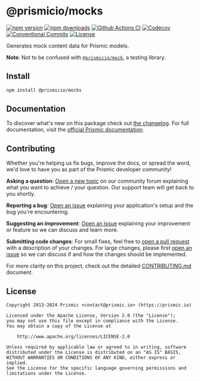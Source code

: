 # @prismicio/mocks

[![npm version][npm-version-src]][npm-version-href]
[![npm downloads][npm-downloads-src]][npm-downloads-href]
[![Github Actions CI][github-actions-ci-src]][github-actions-ci-href]
[![Codecov][codecov-src]][codecov-href]
[![Conventional Commits][conventional-commits-src]][conventional-commits-href]
[![License][license-src]][license-href]

Generates mock content data for Prismic models.

**Note**: Not to be confused with [`@prismicio/mock`](https://github.com/prismicio/prismic-mock), a testing library.

## Install

```bash
npm install @prismicio/mocks
```

## Documentation

To discover what's new on this package check out [the changelog][changelog]. For full documentation, visit the [official Prismic documentation][prismic-docs].

## Contributing

Whether you're helping us fix bugs, improve the docs, or spread the word, we'd love to have you as part of the Prismic developer community!

**Asking a question**: [Open a new topic][forum-question] on our community forum explaining what you want to achieve / your question. Our support team will get back to you shortly.

**Reporting a bug**: [Open an issue][repo-bug-report] explaining your application's setup and the bug you're encountering.

**Suggesting an improvement**: [Open an issue][repo-feature-request] explaining your improvement or feature so we can discuss and learn more.

**Submitting code changes**: For small fixes, feel free to [open a pull request][repo-pull-requests] with a description of your changes. For large changes, please first [open an issue][repo-feature-request] so we can discuss if and how the changes should be implemented.

For more clarity on this project, check out the detailed [CONTRIBUTING.md][contributing] document.

## License

```
Copyright 2013-2024 Prismic <contact@prismic.io> (https://prismic.io)

Licensed under the Apache License, Version 2.0 (the "License");
you may not use this file except in compliance with the License.
You may obtain a copy of the License at

    http://www.apache.org/licenses/LICENSE-2.0

Unless required by applicable law or agreed to in writing, software
distributed under the License is distributed on an "AS IS" BASIS,
WITHOUT WARRANTIES OR CONDITIONS OF ANY KIND, either express or implied.
See the License for the specific language governing permissions and
limitations under the License.
```

<!-- Links -->

[prismic]: https://prismic.io

<!-- TODO: Replace link with a more useful one if available -->

[prismic-docs]: https://prismic.io/docs
[changelog]: ./CHANGELOG.md
[contributing]: ./CONTRIBUTING.md

<!-- TODO: Replace link with a more useful one if available -->

[forum-question]: https://community.prismic.io
[repo-bug-report]: https://github.com/prismicio/@prismicio/mocks/issues/new?assignees=&labels=bug&template=bug_report.md&title=
[repo-feature-request]: https://github.com/prismicio/@prismicio/mocks/issues/new?assignees=&labels=enhancement&template=feature_request.md&title=
[repo-pull-requests]: https://github.com/prismicio/@prismicio/mocks/pulls

<!-- Badges -->

[npm-version-src]: https://img.shields.io/npm/v/@prismicio/mocks/latest.svg
[npm-version-href]: https://npmjs.com/package/@prismicio/mocks
[npm-downloads-src]: https://img.shields.io/npm/dm/@prismicio/mocks.svg
[npm-downloads-href]: https://npmjs.com/package/@prismicio/mocks
[github-actions-ci-src]: https://github.com/prismicio/prismic-mocks/workflows/ci/badge.svg
[github-actions-ci-href]: https://github.com/prismicio/prismic-mocks/actions?query=workflow%3Aci
[codecov-src]: https://img.shields.io/codecov/c/github/prismicio/@prismicio/mocks.svg
[codecov-href]: https://codecov.io/gh/prismicio/@prismicio/mocks
[conventional-commits-src]: https://img.shields.io/badge/Conventional%20Commits-1.0.0-yellow.svg
[conventional-commits-href]: https://conventionalcommits.org
[license-src]: https://img.shields.io/npm/l/@prismicio/mocks.svg
[license-href]: https://npmjs.com/package/@prismicio/mocks
